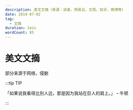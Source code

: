 ```yaml
---
description: 美文文摘（来源：读者、网易云、文苑、知乎、微博等）
date: 2019-07-02
tag:
  - 文摘
duration: 1min
wordCount: 85
---
```


# 美文文摘

部分来源于网络，侵删

:::tip TIP

「如果说我看得比別人远，那是因为我站在巨人的肩上。」 – 牛顿

:::

<!--

Troubleshooting any problem without the error log is like driving with your eyes closesd.

在没有错误日志的情况诊断任何问题无异于闭眼开车

-- Apache 官方文档 Getting Started 篇章

 -->
